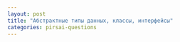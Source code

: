```yaml
---
layout: post
title: "Абстрактные типы данных, классы, интерфейсы"
categories: pirsai-questions
---
```


